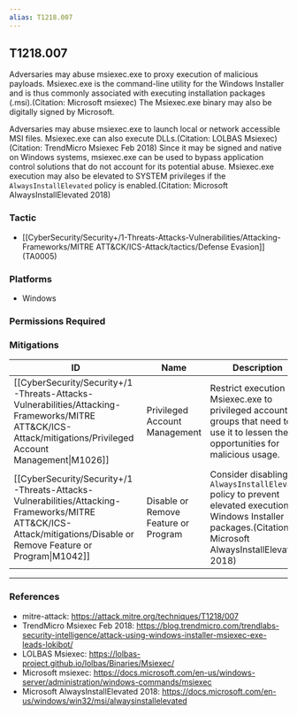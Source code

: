 ```yaml
---
alias: T1218.007
---
```


## T1218.007

Adversaries may abuse msiexec.exe to proxy execution of malicious payloads. Msiexec.exe is the command-line utility for the Windows Installer and is thus commonly associated with executing installation packages (.msi).(Citation: Microsoft msiexec) The Msiexec.exe binary may also be digitally signed by Microsoft.

Adversaries may abuse msiexec.exe to launch local or network accessible MSI files. Msiexec.exe can also execute DLLs.(Citation: LOLBAS Msiexec)(Citation: TrendMicro Msiexec Feb 2018) Since it may be signed and native on Windows systems, msiexec.exe can be used to bypass application control solutions that do not account for its potential abuse. Msiexec.exe execution may also be elevated to SYSTEM privileges if the <code>AlwaysInstallElevated</code> policy is enabled.(Citation: Microsoft AlwaysInstallElevated 2018)


### Tactic
- [[CyberSecurity/Security+/1-Threats-Attacks-Vulnerabilities/Attacking-Frameworks/MITRE ATT&CK/ICS-Attack/tactics/Defense Evasion]] (TA0005)

### Platforms
- Windows

### Permissions Required

### Mitigations

| ID | Name | Description |
| --- | --- | --- |
| [[CyberSecurity/Security+/1-Threats-Attacks-Vulnerabilities/Attacking-Frameworks/MITRE ATT&CK/ICS-Attack/mitigations/Privileged Account Management\|M1026]] | Privileged Account Management | Restrict execution of Msiexec.exe to privileged accounts or groups that need to use it to lessen the opportunities for malicious usage. |
| [[CyberSecurity/Security+/1-Threats-Attacks-Vulnerabilities/Attacking-Frameworks/MITRE ATT&CK/ICS-Attack/mitigations/Disable or Remove Feature or Program\|M1042]] | Disable or Remove Feature or Program | Consider disabling the <code>AlwaysInstallElevated</code> policy to prevent elevated execution of Windows Installer packages.(Citation: Microsoft AlwaysInstallElevated 2018) |


---
### References

- mitre-attack: https://attack.mitre.org/techniques/T1218/007
- TrendMicro Msiexec Feb 2018: https://blog.trendmicro.com/trendlabs-security-intelligence/attack-using-windows-installer-msiexec-exe-leads-lokibot/
- LOLBAS Msiexec: https://lolbas-project.github.io/lolbas/Binaries/Msiexec/
- Microsoft msiexec: https://docs.microsoft.com/en-us/windows-server/administration/windows-commands/msiexec
- Microsoft AlwaysInstallElevated 2018: https://docs.microsoft.com/en-us/windows/win32/msi/alwaysinstallelevated
